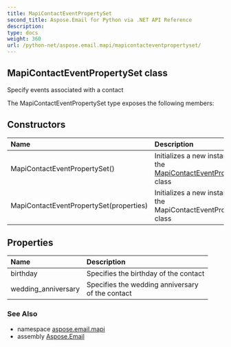 ```yaml
---
title: MapiContactEventPropertySet
second_title: Aspose.Email for Python via .NET API Reference
description: 
type: docs
weight: 360
url: /python-net/aspose.email.mapi/mapicontacteventpropertyset/
---
```


## MapiContactEventPropertySet class

Specify events associated with a contact

The MapiContactEventPropertySet type exposes the following members:
## Constructors
| Name | Description |
| :- | :- |
|MapiContactEventPropertySet()|Initializes a new instance of the [MapiContactEventPropertySet](/email/python-net/aspose.email.mapi/mapicontacteventpropertyset/) class|
|MapiContactEventPropertySet(properties)|Initializes a new instance of the MapiContactEventPropertySet class|
## Properties
| Name | Description |
| :- | :- |
|birthday|Specifies the birthday of the contact|
|wedding_anniversary|Specifies the wedding anniversary <br/>            of the contact|

### See Also

* namespace [aspose.email.mapi](/email/python-net/aspose.email.mapi/)
* assembly [Aspose.Email](/email/python-net/)

